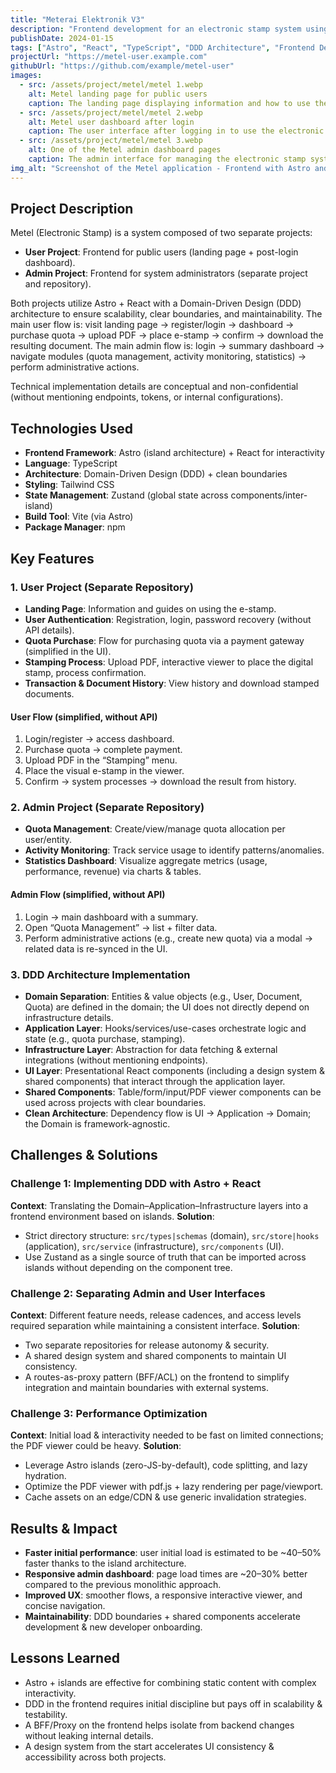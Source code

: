 ```yaml
---
title: "Meterai Elektronik V3"
description: "Frontend development for an electronic stamp system using Astro + React and DDD architecture"
publishDate: 2024-01-15
tags: ["Astro", "React", "TypeScript", "DDD Architecture", "Frontend Development", "Government Tech"]
projectUrl: "https://metel-user.example.com"
githubUrl: "https://github.com/example/metel-user"
images:
  - src: /assets/project/metel/metel 1.webp
    alt: Metel landing page for public users
    caption: The landing page displaying information and how to use the electronic stamp
  - src: /assets/project/metel/metel 2.webp
    alt: Metel user dashboard after login
    caption: The user interface after logging in to use the electronic stamp service
  - src: /assets/project/metel/metel 3.webp
    alt: One of the Metel admin dashboard pages
    caption: The admin interface for managing the electronic stamp system (separate project)
img_alt: "Screenshot of the Metel application - Frontend with Astro and React"
---
```


## Project Description

Metel (Electronic Stamp) is a system composed of two separate projects:

- **User Project**: Frontend for public users (landing page + post-login dashboard).
- **Admin Project**: Frontend for system administrators (separate project and repository).

Both projects utilize Astro + React with a Domain-Driven Design (DDD) architecture to ensure scalability, clear boundaries, and maintainability.
The main user flow is: visit landing page → register/login → dashboard → purchase quota → upload PDF → place e-stamp → confirm → download the resulting document.
The main admin flow is: login → summary dashboard → navigate modules (quota management, activity monitoring, statistics) → perform administrative actions.

Technical implementation details are conceptual and non-confidential (without mentioning endpoints, tokens, or internal configurations).

## Technologies Used

- **Frontend Framework**: Astro (island architecture) + React for interactivity
- **Language**: TypeScript
- **Architecture**: Domain-Driven Design (DDD) + clean boundaries
- **Styling**: Tailwind CSS
- **State Management**: Zustand (global state across components/inter-island)
- **Build Tool**: Vite (via Astro)
- **Package Manager**: npm

## Key Features

### 1. User Project (Separate Repository)

- **Landing Page**: Information and guides on using the e-stamp.
- **User Authentication**: Registration, login, password recovery (without API details).
- **Quota Purchase**: Flow for purchasing quota via a payment gateway (simplified in the UI).
- **Stamping Process**: Upload PDF, interactive viewer to place the digital stamp, process confirmation.
- **Transaction & Document History**: View history and download stamped documents.

#### User Flow (simplified, without API)

1.  Login/register → access dashboard.
2.  Purchase quota → complete payment.
3.  Upload PDF in the “Stamping” menu.
4.  Place the visual e-stamp in the viewer.
5.  Confirm → system processes → download the result from history.

### 2. Admin Project (Separate Repository)

- **Quota Management**: Create/view/manage quota allocation per user/entity.
- **Activity Monitoring**: Track service usage to identify patterns/anomalies.
- **Statistics Dashboard**: Visualize aggregate metrics (usage, performance, revenue) via charts & tables.

#### Admin Flow (simplified, without API)

1.  Login → main dashboard with a summary.
2.  Open “Quota Management” → list + filter data.
3.  Perform administrative actions (e.g., create new quota) via a modal → related data is re-synced in the UI.

### 3. DDD Architecture Implementation

- **Domain Separation**: Entities & value objects (e.g., User, Document, Quota) are defined in the domain; the UI does not directly depend on infrastructure details.
- **Application Layer**: Hooks/services/use-cases orchestrate logic and state (e.g., quota purchase, stamping).
- **Infrastructure Layer**: Abstraction for data fetching & external integrations (without mentioning endpoints).
- **UI Layer**: Presentational React components (including a design system & shared components) that interact through the application layer.
- **Shared Components**: Table/form/input/PDF viewer components can be used across projects with clear boundaries.
- **Clean Architecture**: Dependency flow is UI → Application → Domain; the Domain is framework-agnostic.

## Challenges & Solutions

### Challenge 1: Implementing DDD with Astro + React

**Context**: Translating the Domain–Application–Infrastructure layers into a frontend environment based on islands.
**Solution**:

- Strict directory structure: `src/types|schemas` (domain), `src/store|hooks` (application), `src/service` (infrastructure), `src/components` (UI).
- Use Zustand as a single source of truth that can be imported across islands without depending on the component tree.

### Challenge 2: Separating Admin and User Interfaces

**Context**: Different feature needs, release cadences, and access levels required separation while maintaining a consistent interface.
**Solution**:

- Two separate repositories for release autonomy & security.
- A shared design system and shared components to maintain UI consistency.
- A routes-as-proxy pattern (BFF/ACL) on the frontend to simplify integration and maintain boundaries with external systems.

### Challenge 3: Performance Optimization

**Context**: Initial load & interactivity needed to be fast on limited connections; the PDF viewer could be heavy.
**Solution**:

- Leverage Astro islands (zero-JS-by-default), code splitting, and lazy hydration.
- Optimize the PDF viewer with pdf.js + lazy rendering per page/viewport.
- Cache assets on an edge/CDN & use generic invalidation strategies.

## Results & Impact

- **Faster initial performance**: user initial load is estimated to be ~40–50% faster thanks to the island architecture.
- **Responsive admin dashboard**: page load times are ~20–30% better compared to the previous monolithic approach.
- **Improved UX**: smoother flows, a responsive interactive viewer, and concise navigation.
- **Maintainability**: DDD boundaries + shared components accelerate development & new developer onboarding.

## Lessons Learned

- Astro + islands are effective for combining static content with complex interactivity.
- DDD in the frontend requires initial discipline but pays off in scalability & testability.
- A BFF/Proxy on the frontend helps isolate from backend changes without leaking internal details.
- A design system from the start accelerates UI consistency & accessibility across both projects.